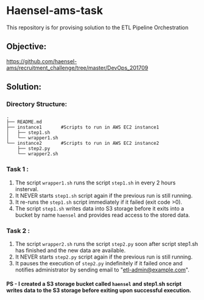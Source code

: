 # Haensel-ams-task
This repository is for provising solution to the ETL Pipeline Orchestration

## Objective:
https://github.com/haensel-ams/recruitment_challenge/tree/master/DevOps_201709 

## Solution:

### Directory Structure:
```
.
├── README.md      
├── instance1       #Scripts to run in AWS EC2 instance1
│   ├── step1.sh
│   └── wrapper1.sh
└── instance2       #Scripts to run in AWS EC2 instance2
    ├── step2.py
    └── wrapper2.sh
```
### Task 1 :
1. The script ```wrapper1.sh``` runs the script ```step1.sh``` in every 2 hours insterval.
2. It NEVER starts ```step1.sh``` script again if the previous run is still running.
3. It re-runs the ```step1.sh``` script immediately if it failed (exit code >0).
4. The script ```step1.sh``` writes data into S3 storage before it exits into a bucket by name ```haensel``` and provides read access to the stored data.

### Task 2 :
1. The script ```wrapper2.sh``` runs the script ```step2.py``` soon after script step1.sh has finished and the new data are available.
2. It NEVER starts ```step2.py``` script again if the previous run is still running.
3. It pauses the execution of ```step2.py``` indefinitely if it failed once and notifies administrator by sending email to "etl-admin@example.com".

#### PS - I created a S3 storage bucket called ```haensel``` and step1.sh script writes data to the S3 storage before exiting upon successful execution.
